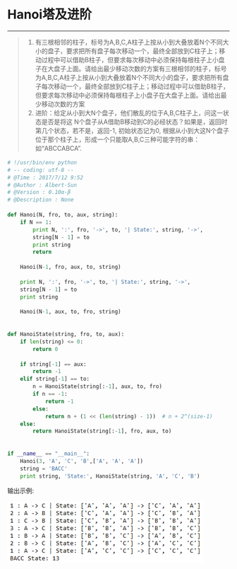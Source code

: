 # Hanoi塔及进阶

---

> 1. 有三根相邻的柱子，标号为A,B,C,A柱子上按从小到大叠放着N个不同大小的盘子，要求把所有盘子每次移动一个，最终全部放到C柱子上；移动过程中可以借助B柱子，但要求每次移动中必须保持每根柱子上小盘子在大盘子上面。请给出最少移动次数的方案有三根相邻的柱子，标号为A,B,C,A柱子上按从小到大叠放着N个不同大小的盘子，要求把所有盘子每次移动一个，最终全部放到C柱子上；移动过程中可以借助B柱子，但要求每次移动中必须保持每根柱子上小盘子在大盘子上面。请给出最少移动次数的方案
> 2. 进阶：给定从小到大N个盘子，他们散乱的位于A,B,C柱子上，问这一状态是否是将这 N个盘子从A借助B移动到C的必经状态？如果是，返回时第几个状态，若不是，返回-1, 初始状态记为0, 根据从小到大这N个盘子位于那个柱子上，形成一个只能取A,B,C三种可能字符的串：如“ABCCABCA”.

```py
# !/usr/bin/env python
# -- coding: utf-8 --
# @Time : 2017/7/12 9:52
# @Author : Albert·Sun
# @Version : 0.10α-β
# @Description : None

def Hanoi(N, fro, to, aux, string):
    if N == 1:
        print N, ':', fro, '->', to, '| State:', string, '->',
        string[N - 1] = to
        print string
        return

    Hanoi(N-1, fro, aux, to, string)

    print N, ':', fro, '->', to, '| State:', string, '->',
    string[N - 1] = to
    print string

    Hanoi(N-1, aux, to, fro, string)


def HanoiState(string, fro, to, aux):
    if len(string) <= 0:
        return 0

    if string[-1] == aux:
        return -1
    elif string[-1] == to:
        n = HanoiState(string[:-1], aux, to, fro)
        if n == -1:
            return -1
        else:
            return n + (1 << (len(string) - 1))  # n + 2^(size-1)
    else:
        return HanoiState(string[:-1], fro, aux, to)


if __name__ == "__main__":
    Hanoi(3, 'A', 'C', 'B',['A', 'A', 'A'])
    string = 'BACC'
    print string, 'State:', HanoiState(string, 'A', 'C', 'B')
```

输出示例:

![](/assets/Hanoi.png)

